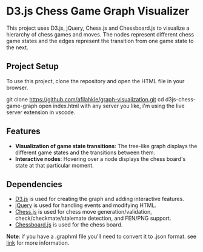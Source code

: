 # D3.js Chess Game Graph Visualizer

This project uses D3.js, jQuery, Chess.js and Chessboard.js to visualize a hierarchy of chess games and moves. The nodes represent different chess game states and the edges represent the transition from one game state to the next.

## Project Setup

To use this project, clone the repository and open the HTML file in your browser.

git clone https://github.com/afilahkle/graph-visualization.git
cd d3js-chess-game-graph
open index.html with any server you like, i'm using the live server extension in vscode.

## Features

* **Visualization of game state transitions**: The tree-like graph displays the different game states and the transitions between them.
* **Interactive nodes**: Hovering over a node displays the chess board's state at that particular moment.

## Dependencies

* [D3.js](https://d3js.org) is used for creating the graph and adding interactive features.
* [jQuery](https://jquery.com/) is used for handling events and modifying HTML.
* [Chess.js](https://github.com/jhlywa/chess.js) is used for chess move generation/validation, check/checkmate/stalemate detection, and FEN/PNG support.
* [Chessboard.js](http://chessboardjs.com/) is used for the chess board.

**Note**: if you have a .graphml file you'll need to convert it to .json format. see [link](https://github.com/afilahkle/graphml-visualization-and-convertor) for more information.
